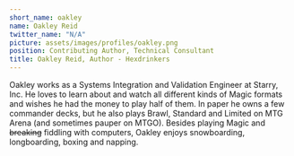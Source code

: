 ```yaml
---
short_name: oakley
name: Oakley Reid
twitter_name: "N/A"
picture: assets/images/profiles/oakley.png
position: Contributing Author, Technical Consultant
title: Oakley Reid, Author - Hexdrinkers
---
```


Oakley works as a Systems Integration and Validation Engineer at Starry, Inc. He loves to learn about and watch all different kinds of Magic formats and wishes he had the money to play half of them. In paper he owns a few commander decks, but he also plays Brawl, Standard and Limited on MTG Arena (and sometimes pauper on MTGO). Besides playing Magic and ~~breaking~~ fiddling with computers, Oakley enjoys snowboarding, longboarding, boxing and napping.
